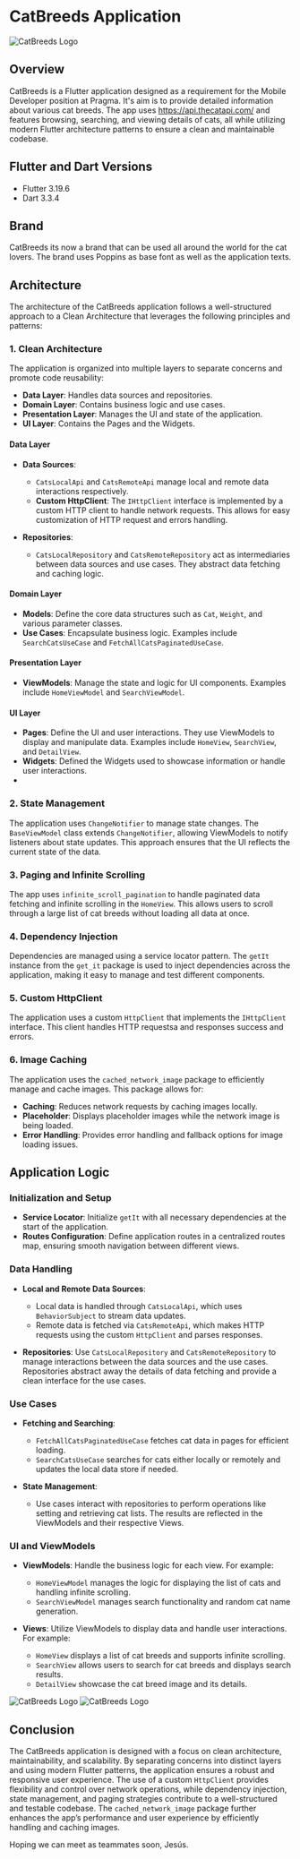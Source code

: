 # CatBreeds Application


![CatBreeds Logo](https://i.ibb.co/98pYD3h/icon-01.png)


## Overview

CatBreeds is a Flutter application designed as a requirement for the Mobile Developer position at Pragma. It's aim is to provide detailed information about various cat breeds. The app uses https://api.thecatapi.com/ and features browsing, searching, and viewing details of cats, all while utilizing modern Flutter architecture patterns to ensure a clean and maintainable codebase.

## Flutter and Dart Versions

- Flutter 3.19.6
- Dart 3.3.4

## Brand

CatBreeds its now a brand that can be used all around the world for the cat lovers. The brand uses Poppins as base font as well as the application texts.

## Architecture

The architecture of the CatBreeds application follows a well-structured approach to a Clean Architecture that leverages the following principles and patterns:

### 1. Clean Architecture

The application is organized into multiple layers to separate concerns and promote code reusability:

- **Data Layer**: Handles data sources and repositories.
- **Domain Layer**: Contains business logic and use cases.
- **Presentation Layer**: Manages the UI and state of the application.
- **UI Layer**: Contains the Pages and the Widgets.

#### Data Layer

- **Data Sources**:
  - `CatsLocalApi` and `CatsRemoteApi` manage local and remote data interactions respectively.
  - **Custom HttpClient**: The `IHttpClient` interface is implemented by a custom HTTP client to handle network requests. This allows for easy customization of HTTP request and errors handling.

- **Repositories**:
  - `CatsLocalRepository` and `CatsRemoteRepository` act as intermediaries between data sources and use cases. They abstract data fetching and caching logic.

#### Domain Layer

- **Models**: Define the core data structures such as `Cat`, `Weight`, and various parameter classes.
- **Use Cases**: Encapsulate business logic. Examples include `SearchCatsUseCase` and `FetchAllCatsPaginatedUseCase`.

#### Presentation Layer

- **ViewModels**: Manage the state and logic for UI components. Examples include `HomeViewModel` and `SearchViewModel`.

#### UI Layer
- **Pages**: Define the UI and user interactions. They use ViewModels to display and manipulate data. Examples include `HomeView`, `SearchView`, and `DetailView`.
- **Widgets**: Defined the Widgets used to showcase information or handle user interactions.
- 
### 2. State Management

The application uses `ChangeNotifier` to manage state changes. The `BaseViewModel` class extends `ChangeNotifier`, allowing ViewModels to notify listeners about state updates. This approach ensures that the UI reflects the current state of the data.

### 3. Paging and Infinite Scrolling

The app uses `infinite_scroll_pagination` to handle paginated data fetching and infinite scrolling in the `HomeView`. This allows users to scroll through a large list of cat breeds without loading all data at once.

### 4. Dependency Injection

Dependencies are managed using a service locator pattern. The `getIt` instance from the `get_it` package is used to inject dependencies across the application, making it easy to manage and test different components.

### 5. Custom HttpClient

The application uses a custom `HttpClient` that implements the `IHttpClient` interface. This client handles HTTP requestsa and responses success and errors.

### 6. Image Caching

The application uses the `cached_network_image` package to efficiently manage and cache images. This package allows for:

- **Caching**: Reduces network requests by caching images locally.
- **Placeholder**: Displays placeholder images while the network image is being loaded.
- **Error Handling**: Provides error handling and fallback options for image loading issues.

## Application Logic

### Initialization and Setup

- **Service Locator**: Initialize `getIt` with all necessary dependencies at the start of the application.
- **Routes Configuration**: Define application routes in a centralized routes map, ensuring smooth navigation between different views.

### Data Handling

- **Local and Remote Data Sources**:
  - Local data is handled through `CatsLocalApi`, which uses `BehaviorSubject` to stream data updates.
  - Remote data is fetched via `CatsRemoteApi`, which makes HTTP requests using the custom `HttpClient` and parses responses.

- **Repositories**: Use `CatsLocalRepository` and `CatsRemoteRepository` to manage interactions between the data sources and the use cases. Repositories abstract away the details of data fetching and provide a clean interface for the use cases.

### Use Cases

- **Fetching and Searching**:
  - `FetchAllCatsPaginatedUseCase` fetches cat data in pages for efficient loading.
  - `SearchCatsUseCase` searches for cats either locally or remotely and updates the local data store if needed.

- **State Management**:
  - Use cases interact with repositories to perform operations like setting and retrieving cat lists. The results are reflected in the ViewModels and their respective Views.

### UI and ViewModels

- **ViewModels**: Handle the business logic for each view. For example:
  - `HomeViewModel` manages the logic for displaying the list of cats and handling infinite scrolling.
  - `SearchViewModel` manages search functionality and random cat name generation.

- **Views**: Utilize ViewModels to display data and handle user interactions. For example:
  - `HomeView` displays a list of cat breeds and supports infinite scrolling.
  - `SearchView` allows users to search for cat breeds and displays search results.
  - `DetailView` showcase the cat breed image and its details.

![CatBreeds Logo](https://i.ibb.co/2KCQypb/IMG-4785.jpg) ![CatBreeds Logo](https://i.ibb.co/8P51Jp3/IMG-4786.jpg)

## Conclusion

The CatBreeds application is designed with a focus on clean architecture, maintainability, and scalability. By separating concerns into distinct layers and using modern Flutter patterns, the application ensures a robust and responsive user experience. The use of a custom `HttpClient` provides flexibility and control over network operations, while dependency injection, state management, and paging strategies contribute to a well-structured and testable codebase. The `cached_network_image` package further enhances the app’s performance and user experience by efficiently handling and caching images.

Hoping we can meet as teammates soon, Jesús.


